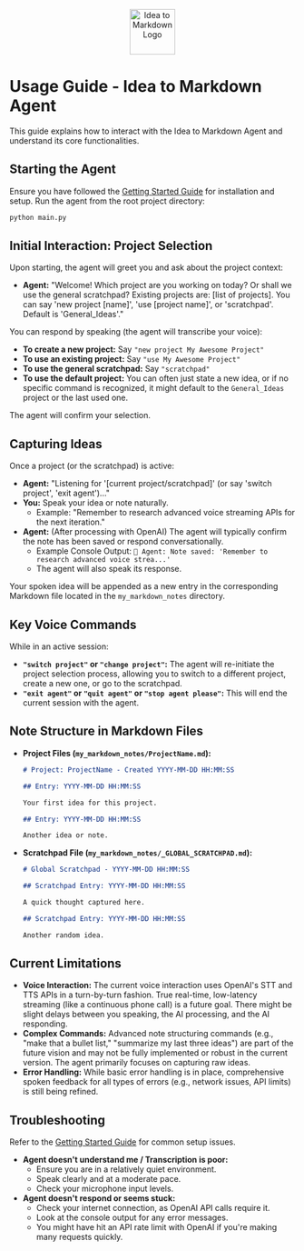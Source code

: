<p align="center">
  <img src="../icon.png" alt="Idea to Markdown Logo" width="80" height="80">
</p>

# Usage Guide - Idea to Markdown Agent

This guide explains how to interact with the Idea to Markdown Agent and understand its core functionalities.

## Starting the Agent

Ensure you have followed the [Getting Started Guide](01_getting_started.md) for installation and setup.
Run the agent from the root project directory:

```bash
python main.py
```

## Initial Interaction: Project Selection

Upon starting, the agent will greet you and ask about the project context:

- **Agent:** "Welcome! Which project are you working on today? Or shall we use the general scratchpad? Existing projects are: [list of projects]. You can say 'new project [name]', 'use [project name]', or 'scratchpad'. Default is 'General_Ideas'."

You can respond by speaking (the agent will transcribe your voice):

- **To create a new project:** Say `"new project My Awesome Project"`
- **To use an existing project:** Say `"use My Awesome Project"`
- **To use the general scratchpad:** Say `"scratchpad"`
- **To use the default project:** You can often just state a new idea, or if no specific command is recognized, it might default to the `General_Ideas` project or the last used one.

The agent will confirm your selection.

## Capturing Ideas

Once a project (or the scratchpad) is active:

- **Agent:** "Listening for '[current project/scratchpad]' (or say 'switch project', 'exit agent')..."
- **You:** Speak your idea or note naturally.
  - Example: "Remember to research advanced voice streaming APIs for the next iteration."
- **Agent:** (After processing with OpenAI) The agent will typically confirm the note has been saved or respond conversationally.
  - Example Console Output: `📢 Agent: Note saved: 'Remember to research advanced voice strea...'`
  - The agent will also speak its response.

Your spoken idea will be appended as a new entry in the corresponding Markdown file located in the `my_markdown_notes` directory.

## Key Voice Commands

While in an active session:

- **`"switch project"` or `"change project"`:** The agent will re-initiate the project selection process, allowing you to switch to a different project, create a new one, or go to the scratchpad.
- **`"exit agent"` or `"quit agent"` or `"stop agent please"`:** This will end the current session with the agent.

## Note Structure in Markdown Files

- **Project Files (`my_markdown_notes/ProjectName.md`):**

  ```markdown
  # Project: ProjectName - Created YYYY-MM-DD HH:MM:SS

  ## Entry: YYYY-MM-DD HH:MM:SS

  Your first idea for this project.

  ## Entry: YYYY-MM-DD HH:MM:SS

  Another idea or note.
  ```

- **Scratchpad File (`my_markdown_notes/_GLOBAL_SCRATCHPAD.md`):**

  ```markdown
  # Global Scratchpad - YYYY-MM-DD HH:MM:SS

  ## Scratchpad Entry: YYYY-MM-DD HH:MM:SS

  A quick thought captured here.

  ## Scratchpad Entry: YYYY-MM-DD HH:MM:SS

  Another random idea.
  ```

## Current Limitations

- **Voice Interaction:** The current voice interaction uses OpenAI's STT and TTS APIs in a turn-by-turn fashion. True real-time, low-latency streaming (like a continuous phone call) is a future goal. There might be slight delays between you speaking, the AI processing, and the AI responding.
- **Complex Commands:** Advanced note structuring commands (e.g., "make that a bullet list," "summarize my last three ideas") are part of the future vision and may not be fully implemented or robust in the current version. The agent primarily focuses on capturing raw ideas.
- **Error Handling:** While basic error handling is in place, comprehensive spoken feedback for all types of errors (e.g., network issues, API limits) is still being refined.

## Troubleshooting

Refer to the [Getting Started Guide](01_getting_started.md#troubleshooting) for common setup issues.

- **Agent doesn't understand me / Transcription is poor:**
  - Ensure you are in a relatively quiet environment.
  - Speak clearly and at a moderate pace.
  - Check your microphone input levels.
- **Agent doesn't respond or seems stuck:**
  - Check your internet connection, as OpenAI API calls require it.
  - Look at the console output for any error messages.
  - You might have hit an API rate limit with OpenAI if you're making many requests quickly.

